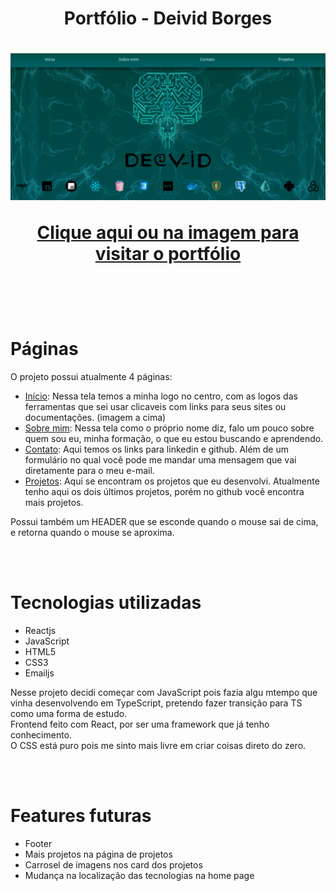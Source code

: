 <h1 align="center">
  Portfólio - Deivid Borges
</h1>

<h1 align="center">
  <a href="DeividBorges93.github.io" target="_blank" rel="noreferrer">
    <img src="src/assets/home-page.png">
  </a>
  <a href="DeividBorges93.github.io" target="_blank" rel="noreferrer">
    <p>Clique aqui ou na imagem para visitar o portfólio</p>
  </a>
</h1>

<br>
<br>
<br>

# Páginas 

O projeto possui atualmente 4 páginas:

* [Início](./src/pages/Home.jsx): Nessa tela temos a minha logo no centro, com as logos das ferramentas que sei usar clicaveis com links para seus sites ou documentações. (imagem a cima)
* [Sobre mim](./src/pages/Aboutme.jsx): Nessa tela como o próprio nome diz, falo um pouco sobre quem sou eu, minha formação, o que eu estou buscando e aprendendo. 
* [Contato](./src/pages/Contact.jsx): Aqui temos os links para linkedin e github. Além de um formulário no qual você pode me mandar uma mensagem que vai diretamente para o meu e-mail.
* [Projetos](./src/pages/Projects.jsx): Aqui se encontram os projetos que eu desenvolvi. Atualmente tenho aqui os dois últimos projetos, porém no github você encontra mais projetos.

Possui também um HEADER que se esconde quando o mouse sai de cima, e retorna quando o mouse se aproxima.

<br>
<br>

# Tecnologias utilizadas

* Reactjs
* JavaScript
* HTML5
* CSS3
* Emailjs


Nesse projeto decidi começar com JavaScript pois fazia algu mtempo que vinha desenvolvendo em TypeScript, pretendo fazer transição para TS como uma forma de estudo. 
<br>
Frontend feito com React, por ser uma framework que já tenho conhecimento. 
<br>
O CSS está puro pois me sinto mais livre em criar coisas direto do zero. 

<br>
<br>

# Features futuras

* Footer
* Mais projetos na página de projetos
* Carrosel de imagens nos card dos projetos
* Mudança na localização das tecnologias na home page
